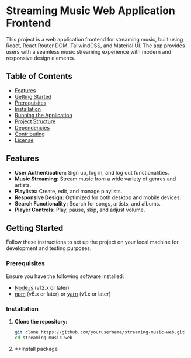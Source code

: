 # Streaming Music Web Application Frontend

This project is a web application frontend for streaming music, built using React, React Router DOM, TailwindCSS, and Material UI. The app provides users with a seamless music streaming experience with modern and responsive design elements.

## Table of Contents

- [Features](#features)
- [Getting Started](#getting-started)
- [Prerequisites](#prerequisites)
- [Installation](#installation)
- [Running the Application](#running-the-application)
- [Project Structure](#project-structure)
- [Dependencies](#dependencies)
- [Contributing](#contributing)
- [License](#license)

## Features

- **User Authentication:** Sign up, log in, and log out functionalities.
- **Music Streaming:** Stream music from a wide variety of genres and artists.
- **Playlists:** Create, edit, and manage playlists.
- **Responsive Design:** Optimized for both desktop and mobile devices.
- **Search Functionality:** Search for songs, artists, and albums.
- **Player Controls:** Play, pause, skip, and adjust volume.

## Getting Started

Follow these instructions to set up the project on your local machine for development and testing purposes.

### Prerequisites

Ensure you have the following software installed:

- [Node.js](https://nodejs.org/) (v12.x or later)
- [npm](https://www.npmjs.com/) (v6.x or later) or [yarn](https://yarnpkg.com/) (v1.x or later)

### Installation

1. **Clone the repository:**
   ```sh
   git clone https://github.com/yourusername/streaming-music-web.git
   cd streaming-music-web
   ```
2. **Install package
   
